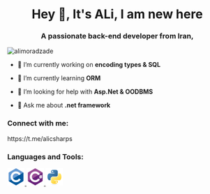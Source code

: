 <h1 align="center">Hey 👋, It's ALi, I am new here</h1>
<h3 align="center">A passionate back-end developer from Iran,</h3>

<p align="left"> <img src="https://komarev.com/ghpvc/?username=alimoradzade&label=Profile%20views&color=0e75b6&style=flat" alt="alimoradzade" /> </p>

- 🔭 I’m currently working on **encoding types & SQL**

- 🌱 I’m currently learning **ORM**

- 🤝 I’m looking for help with **Asp.Net & OODBMS**

- 💬 Ask me about **.net framework**

<h3 align="left">Connect with me:</h3>
<p align="left">
  https://t.me/alicsharps
</p>

<h3 align="left">Languages and Tools:</h3>
<p align="left"> <a href="https://www.cprogramming.com/" target="_blank" rel="noreferrer"> <img src="https://raw.githubusercontent.com/devicons/devicon/master/icons/c/c-original.svg" alt="c" width="40" height="40"/> </a> <a href="https://www.w3schools.com/cs/" target="_blank" rel="noreferrer"> <img src="https://raw.githubusercontent.com/devicons/devicon/master/icons/csharp/csharp-original.svg" alt="csharp" width="40" height="40"/> </a> <a href="https://www.python.org" target="_blank" rel="noreferrer"> <img src="https://raw.githubusercontent.com/devicons/devicon/master/icons/python/python-original.svg" alt="python" width="40" height="40"/> </a> </p>

